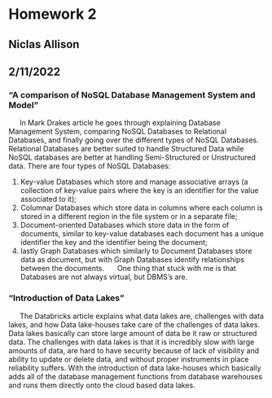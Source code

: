 # Homework 2
## Niclas Allison
## 2/11/2022

### “A comparison of NoSQL Database Management System and Model”

&ensp; &ensp; In Mark Drakes article he goes through explaining Database Management System, comparing NoSQL Databases to Relational Databases, and finally going over the different types of NoSQL Databases. Relational Databases are better suited to handle Structured Data while NoSQL databases are better at handling Semi-Structured or Unstructured data. There are four types of NoSQL Databases: 
  1. Key-value Databases which store and manage associative arrays (a collection of key-value pairs where the key is an identifier for the value associated to it); 
  2. Columnar Databases which store data in columns where each column is stored in a different region in the file system or in a separate file; 
  3. Document-oriented Databases which store data in the form of documents, similar to key-value databases each document has a unique identifier the key and the identifier being the document; 
  4. lastly Graph Databases which similarly to Document Databases store data as document, but with Graph Databases identify relationships between the documents. 
&ensp; &ensp; One thing that stuck with me is that Databases are not always virtual, but DBMS’s are. 

### “Introduction of Data Lakes”

&ensp; &ensp; The Databricks article explains what data lakes are, challenges with data lakes, and how Data lake-houses take care of the challenges of data lakes. Data lakes basically can store large amount of data be it raw or structured data. The challenges with data lakes is that it is incredibly slow with large amounts of data, are hard to have security because of lack of visibility and ability to update or delete data, and without proper instruments in place reliability suffers. With the introduction of data lake-houses which basically adds all of the database management functions from database warehouses and runs them directly onto the cloud based data lakes. 

